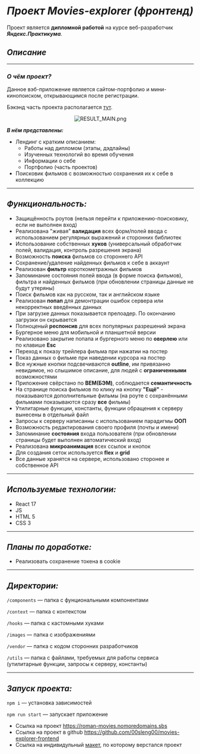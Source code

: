 # ***Проект Movies-explorer (фронтенд)***
Проект является **дипломной работой** на курсе веб-разработчик ***Яндекс.Практикума***.
## *Описание*
----
### ***О чём проект?***

Данное вэб-приложение является сайтом-портфолио и мини-кинопоиском, открывающимся после регистрации.

Бэкэнд часть проекта располагается [тут](https://github.com/00sleng00/movies-explorer-api).

<p align="center"> <img src="https://ie.wampi.ru/2023/02/03/RESULT_MAIN.png" alt="RESULT_MAIN.png" border="0"> </a></p>

***В нём представлены:***


* Лендинг c кратким описанием:
  + Работы над дипломом (этапы, дэдлайны)
  + Изученных технологий во время обучения
  + Информации о себе
  + Портфолио (часть проектов)
* Поисковик фильмов с возможностью сохранения их к себе в коллекцию

---
## *Функциональность:*
* Защищённость роутов (нельзя перейти к приложению-поисковику, если не выполнен вход)
* Реализована "живая" **валидация** всех форм/полей ввода с использованием регулярных выражений и сторонних библиотек
* Использование собственных **хуков** (универсальный обработчик полей, валидация, контроль разрешения экрана)
* Возможность **поиска** фильмов со стороннего API
* Сохранение/удаление найденных фильмов к себе в аккаунт
* Реализован **фильтр** короткометражных фильмов
* Запоминание состояния полей ввода (в форме поиска фильмов), фильтра и найденных фильмов (при обновлении страницы данные не будут утеряны)
* Поиск фильмов как на русском, так и английском языке
* Реализован **попап** для демонтрации ошибок сервера или некорректных введённых данных
* При загрузке данных показывается прелоадер. По окончанию загрузки он скрывается
* Полноценый **респонсив** для всех популярных разрешений экрана
* Бургерное меню для мобильной и планшетной версии
* Реализовано закрытие попапа и бургерного меню по **оверлею** или по клавише **Esc**
* Переход к показу трейлера фильма при нажатии на постер
* Показ данных о фильме при наведении курсора на постер
* Все нужные кнопки подсвечиваются **outline**, им привязанно невидимое, но слышимое описание, для людей с **ограниченными** возможностями
* Приложение свёрстано по **BEM(БЭМ)**, соблюдается **семантичность**
* На странице поиска фильмов по клику на кнопку **"Ещё"** - показываются дополнительные фильмы (на роуте с сохранёнными фильмами показываются сразу **все** фильмы)
* Утилитарные функции, константы, функции обращения к серверу вынесены в отдельный файл
* Запросы к серверу написанны с использованием парадигмы **ООП**
* Возможность редактирования своего профиля (почты и имени)
* Запоминание **состояния** входа пользователя (при обновлении страницы будет выполнен автоматический вход)
* Реализована **микроанимация** всех ссылок и кнопок
* Для создания сеток используется **flex** и **grid**
* Все данные хранятся на сервере, использовано сторонее и собственное API

---
## *Используемые технологии:*

* React 17
* JS
* HTML 5
* CSS 3
---
## *Планы по доработке:*
* Реализовать сохранение токена в cookie
---
## *Директории:*

`/components` — папка с фунциональными компонентами

`/context` — папка с контекстом

`/hooks` — папка с кастомными хуками

`/images` — папка c изображениями

`/vendor` — папка с кодом сторонних разработчиков

`/utils` — папка с файлами, требуемых для работы сервиса (утилитарные функции, запросы к серверу, константы)

---
## *Запуск проекта:*
`npm i` — установка зависимостей

`npm run start` — запускает приложение

* Ссылка на проект https://roman-movies.nomoredomains.sbs
* Ссылка на проект в github https://github.com/00sleng00/movies-explorer-frontend
* Ссылка на индивидульный [макет](https://www.figma.com/file/QiELfbVl1BCqqbz2fFuj73/Diploma-(Copy)?node-id=932%3A2618), по которому верстался проект 

